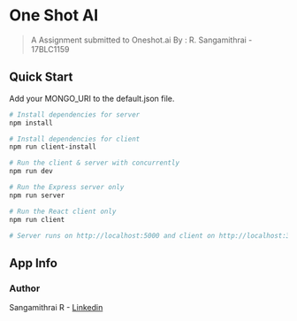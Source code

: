 # One Shot AI

> A Assignment submitted to Oneshot.ai 
> By : R. Sangamithrai - 17BLC1159

## Quick Start

Add your MONGO_URI to the default.json file.
```bash
# Install dependencies for server
npm install

# Install dependencies for client
npm run client-install

# Run the client & server with concurrently
npm run dev

# Run the Express server only
npm run server

# Run the React client only
npm run client

# Server runs on http://localhost:5000 and client on http://localhost:3000
```

## App Info

### Author

Sangamithrai R - [Linkedin](www.linkedin.com/in/sangamithrai-rajarajan-b80a2114b)
